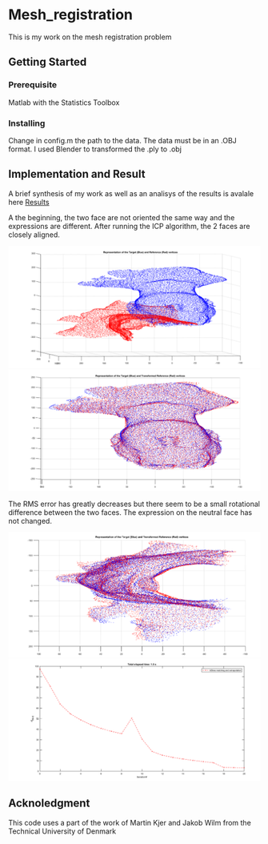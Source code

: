 # Mesh_registration

This is my work on the mesh registration problem

## Getting Started

### Prerequisite

Matlab with the Statistics Toolbox

### Installing
Change in config.m the path to the data.
The data must be in an .OBJ format.
I used Blender to transformed the .ply to .obj

## Implementation and Result

A brief synthesis of my work as well as an analisys of the results is avalale here [Results](https://drive.google.com/file/d/1NRmjS41s9Bvgez30hoMaTTYAvF0UNnJ5/view?usp=sharing)

A the beginning, the two face are not oriented the same way and the expressions are different. After running the ICP algorithm, the 2 faces are closely aligned.

![Init_state](https://github.com/AlexTintin/Mesh_registration/blob/master/images/Init_state.PNG)
![Final_state](https://github.com/AlexTintin/Mesh_registration/blob/master/images/Final_state.PNG)

The RMS error has greatly decreases but there seem to be a small rotational difference between the two faces.
The expression on the neutral face has not changed.

![Final_state2](https://github.com/AlexTintin/Mesh_registration/blob/master/images/Final_state2.PNG)
![Error](https://github.com/AlexTintin/Mesh_registration/blob/master/images/Error.PNG)

## Acknoledgment

This code uses a part of the work of Martin Kjer and Jakob Wilm from the Technical University of Denmark